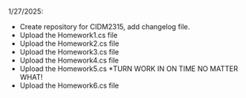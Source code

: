 1/27/2025: 
- Create repository for CIDM2315, add changelog file.
- Upload the Homework1.cs file
- Upload the Homework2.cs file
- Upload the Homework3.cs file
- Upload the Homework4.cs file
- Upload the Homework5.cs *TURN WORK IN ON TIME NO MATTER WHAT!
- Upload the Homework6.cs file
